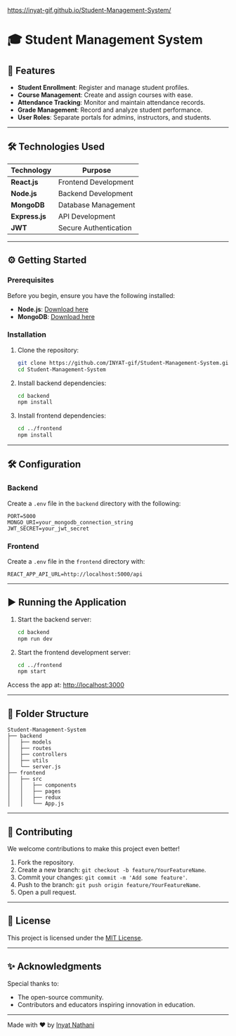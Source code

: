 https://inyat-gif.github.io/Student-Management-System/
# 🎓 Student Management System
## 🚀 Features

- **Student Enrollment**: Register and manage student profiles.
- **Course Management**: Create and assign courses with ease.
- **Attendance Tracking**: Monitor and maintain attendance records.
- **Grade Management**: Record and analyze student performance.
- **User Roles**: Separate portals for admins, instructors, and students.

---

## 🛠️ Technologies Used

| **Technology** | **Purpose** |
|----------------|-------------|
| **React.js**   | Frontend Development |
| **Node.js**    | Backend Development  |
| **MongoDB**    | Database Management  |
| **Express.js** | API Development      |
| **JWT**        | Secure Authentication|

---

## ⚙️ Getting Started

### Prerequisites

Before you begin, ensure you have the following installed:

- **Node.js**: [Download here](https://nodejs.org/)
- **MongoDB**: [Download here](https://www.mongodb.com/try/download/community)

### Installation

1. Clone the repository:

   ```bash
   git clone https://github.com/INYAT-gif/Student-Management-System.git
   cd Student-Management-System
   ```

2. Install backend dependencies:

   ```bash
   cd backend
   npm install
   ```

3. Install frontend dependencies:

   ```bash
   cd ../frontend
   npm install
   ```

---

## 🛠️ Configuration

### Backend

Create a `.env` file in the `backend` directory with the following:

```env
PORT=5000
MONGO_URI=your_mongodb_connection_string
JWT_SECRET=your_jwt_secret
```

### Frontend

Create a `.env` file in the `frontend` directory with:

```env
REACT_APP_API_URL=http://localhost:5000/api
```

---

## ▶️ Running the Application

1. Start the backend server:

   ```bash
   cd backend
   npm run dev
   ```

2. Start the frontend development server:

   ```bash
   cd ../frontend
   npm start
   ```

Access the app at: [http://localhost:3000](http://localhost:3000)

---

## 📂 Folder Structure

```
Student-Management-System
├── backend
│   ├── models
│   ├── routes
│   ├── controllers
│   ├── utils
│   └── server.js
├── frontend
│   ├── src
│   │   ├── components
│   │   ├── pages
│   │   ├── redux
│   │   └── App.js
```

---

## 🤝 Contributing

We welcome contributions to make this project even better!

1. Fork the repository.
2. Create a new branch: `git checkout -b feature/YourFeatureName`.
3. Commit your changes: `git commit -m 'Add some feature'`.
4. Push to the branch: `git push origin feature/YourFeatureName`.
5. Open a pull request.

---

## 📜 License

This project is licensed under the [MIT License](LICENSE).

---

## ✨ Acknowledgments

Special thanks to:

- The open-source community.
- Contributors and educators inspiring innovation in education.

---

Made with ❤️ by [Inyat Nathani](https://www.linkedin.com/in/inyat/)
